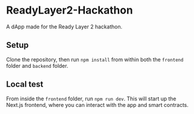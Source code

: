 # ReadyLayer2-Hackathon
A dApp made for the Ready Layer 2 hackathon.

## Setup
Clone the repository, then run `npm install` from within both the `frontend` folder and `backend` folder.

## Local test
From inside the `frontend` folder, run `npm run dev`. This will start up the Next.js frontend, where you can interact with the app and smart contracts.
